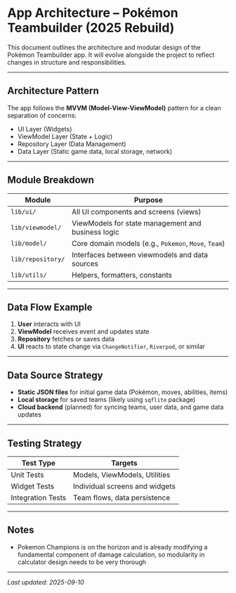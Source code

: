# App Architecture – Pokémon Teambuilder (2025 Rebuild)

This document outlines the architecture and modular design of the Pokémon Teambuilder app. It will evolve alongside the project to reflect changes in structure and responsibilities.

---

## Architecture Pattern

The app follows the **MVVM (Model-View-ViewModel)** pattern for a clean separation of concerns:
- UI Layer (Widgets)
- ViewModel Layer (State + Logic)
- Repository Layer (Data Management)
- Data Layer (Static game data, local storage, network)

---

## Module Breakdown

| Module         | Purpose                                                  |
|----------------|----------------------------------------------------------|
| `lib/ui/`      | All UI components and screens (views)                    |
| `lib/viewmodel/` | ViewModels for state management and business logic     |
| `lib/model/`   | Core domain models (e.g., `Pokemon`, `Move`, `Team`)     |
| `lib/repository/` | Interfaces between viewmodels and data sources        |
| `lib/utils/`   | Helpers, formatters, constants                           |

---

## Data Flow Example

1. **User** interacts with UI
2. **ViewModel** receives event and updates state
3. **Repository** fetches or saves data
4. **UI** reacts to state change via `ChangeNotifier`, `Riverpod`, or similar

---

## Data Source Strategy

- **Static JSON files** for initial game data (Pokémon, moves, abilities, items)
- **Local storage** for saved teams (likely using `sqflite` package)
- **Cloud backend** (planned) for syncing teams, user data, and game data updates

---

## Testing Strategy

| Test Type       | Targets                          |
|------------------|----------------------------------|
| Unit Tests       | Models, ViewModels, Utilities    |
| Widget Tests     | Individual screens and widgets   |
| Integration Tests| Team flows, data persistence     |

---

## Notes

- Pokemon Champions is on the horizon and is already modifying a fundamental component of damage calculation, so modularity in calculator design needs to be very thorough

---

_Last updated: 2025-09-10_
